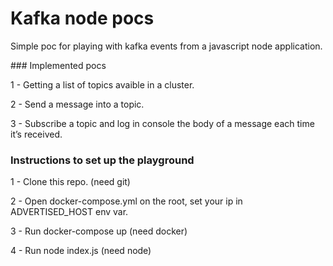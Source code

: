 # Kafka node pocs

Simple poc for playing with kafka events from a javascript node application. 

### Implemented pocs

1 - Getting a list of topics avaible in a cluster.

2 - Send a message into a topic.

3 - Subscribe a topic and log in console the body of a message each time it’s received.

### Instructions to set up the playground

1 - Clone this repo. (need git)

2 - Open docker-compose.yml on the root, set your ip in ADVERTISED_HOST env var.

3 - Run docker-compose up (need docker)

4 - Run node index.js (need node)

